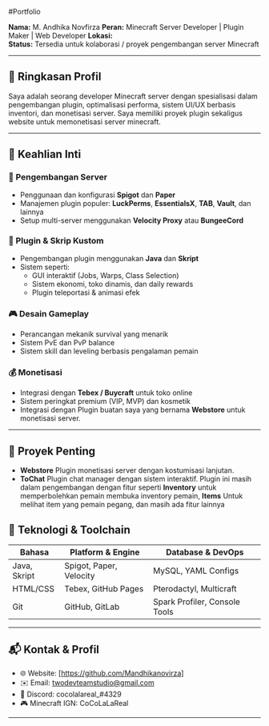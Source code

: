 #Portfolio

**Nama:** M. Andhika Novfirza
**Peran:** Minecraft Server Developer | Plugin Maker | Web Developer
**Lokasi:**  
**Status:** Tersedia untuk kolaborasi / proyek pengembangan server Minecraft

---

## 🧠 Ringkasan Profil

Saya adalah seorang developer Minecraft server dengan spesialisasi dalam pengembangan plugin, optimalisasi performa, sistem UI/UX berbasis inventori, dan monetisasi server. Saya memiliki proyek plugin sekaligus website untuk memonetisasi server minecraft. 

---

## 🚀 Keahlian Inti

### 🔧 Pengembangan Server
- Penggunaan dan konfigurasi **Spigot** dan **Paper**
- Manajemen plugin populer: **LuckPerms**, **EssentialsX**, **TAB**, **Vault**, dan lainnya
- Setup multi-server menggunakan **Velocity Proxy** atau **BungeeCord**

### 📜 Plugin & Skrip Kustom
- Pengembangan plugin menggunakan **Java** dan **Skript**
- Sistem seperti:
  - GUI interaktif (Jobs, Warps, Class Selection)
  - Sistem ekonomi, toko dinamis, dan daily rewards
  - Plugin teleportasi & animasi efek

### 🎮 Desain Gameplay
- Perancangan mekanik survival yang menarik
- Sistem PvE dan PvP balance
- Sistem skill dan leveling berbasis pengalaman pemain

### 💰 Monetisasi
- Integrasi dengan **Tebex / Buycraft** untuk toko online
- Sistem peringkat premium (VIP, MVP) dan kosmetik
- Integrasi dengan Plugin buatan saya yang bernama **Webstore** untuk monetisasi server. 

---

## 📌 Proyek Penting
- **Webstore** Plugin monetisasi server dengan kostumisasi lanjutan.
- **ToChat** Plugin chat manager dengan sistem interaktif. Plugin ini masih dalam pengembangan dengan fitur seperti **Inventory** untuk memperbolehkan pemain membuka inventory pemain, **Items** Untuk melihat item yang pemain pegang, dan masih ada fitur lainnya

## 💼 Teknologi & Toolchain

| Bahasa        | Platform & Engine     | Database & DevOps    |
|---------------|------------------------|-----------------------|
| Java, Skript  | Spigot, Paper, Velocity| MySQL, YAML Configs   |
| HTML/CSS      | Tebex, GitHub Pages | Pterodactyl, Multicraft |
| Git           | GitHub, GitLab         | Spark Profiler, Console Tools |

---

## 📬 Kontak & Profil

- 🌐 Website: [https://github.com/Mandhikanovirza]
- ✉️ Email: twodevteamstudio@gmail.com
- 💬 Discord: cocolalareal_#4329
- 🎮 Minecraft IGN: CoCoLaLaReal

---
